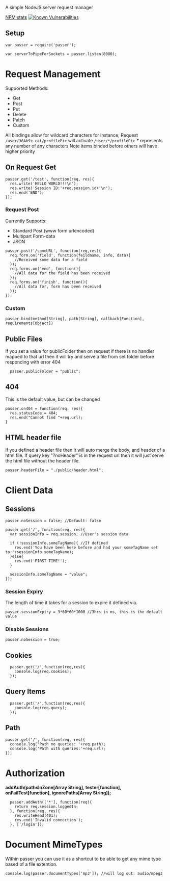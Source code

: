 A simple NodeJS server request manager

[NPM stats](https://nodei.co/npm/passer.png)
[![Known Vulnerabilities](https://snyk.io/test/npm/passer/badge.svg)](https://snyk.io/test/npm/passer)

## Setup
```
var passer = require('passer');

var serverToPipeForSockets = passer.listen(8080);
```



# Request Management

Supported Methods:
- Get
- Post
- Put
- Delete
- Patch
- Custom

All bindings allow for wildcard characters for instance;
Request ```/user/36Ab9z-cat/profilePic``` will activate ```/user/*/profilePic```
___*___ represents any number of any characters
Note items binded before others will have higher priority

## On Request Get
```
passer.get('/test', function(req, res){
  res.write('HELLO WORLD!!!\n');
  res.write('Session ID:'+req.session.id+'\n');
  res.end('END');
});
```

### Request Post
Currently Supports:
  - Standard Post (www form urlencoded)
  - Multipart Form-data
  - JSON
```
passer.post('/someURL', function(req,res){
  req.form.on('field', function(feildname, info, data){
    //Received some data for a field
  });
  req.forms.on('end', function(){
    //All data for the field has been received
  });
  req.forms.on('finish', function(){
    //All data for, form has been received
  });
});
```

### Custom
```
passer.bind(method[String], path[String], callback[Function], requirements[Object])
```

## Public Files
If you set a value for publicFolder then on request if there is no handler mapped
to that url then it will try and serve a file from set folder before responding with
error 404
```
  passer.publicFolder = "public";
```

## 404
This is the default value, but can be changed
```
passer.on404 = function(req, res){
  res.statusCode = 404;
  res.end("Cannot find "+req.url);
}
```

## HTML header file
If you defined a header file then it will auto merge the body, and header of a html file. If query key "?noHeader" is in the request url then it will just serve the html file without the header file.
```
passer.headerFile = "./public/header.html";
```




# Client Data

## Sessions
```
passer.noSession = false; //Default: false

passer.get('/', function(req, res){
  var sessionInfo = req.session; //User's session data

  if (!sessionInfo.someTagName){ //If defined
    res.end('You have been here before and had your someTagName set to:'+sessionInfo.someTagName);
  }else{
    res.end('FIRST TIME!');
  }

  sessionInfo.someTagName = "value";
});
```

### Session Expiry
The length of time it takes for a session to expire it defined via.
```
passer.sessionExpiry = 3*60*60*1000 //3hrs in ms, this is the default value
```

### Disable Sessions
```
passer.noSession = true;
```



## Cookies
```
  passer.get('/',function(req,res){
    console.log(req.cookies);
  });
```


## Query Items
```
  passer.get('/',function(req,res){
    console.log(req.query);
  });
```

## Path
```
passer.get('/', function(req, res){
  console.log('Path no queries: '+req.path);
  console.log('Path with queries:'+req.url);
});
```




# Authorization
__addAuth(pathsInZone[Array String], tester[function], onFailTest[function], ignorePaths[Array String]);__
```
  passer.addAuth(['*'], function(req){
    return req.session.loggedIn;
  }, function(req, res){
    res.writeHead(401);
    res.end('Invalid connection');
  }, ['/login']);
```




# Document MimeTypes
Within passer you can use it as a shortcut to be able to get any mime type based
of a file extention.
```
console.log(passer.documentTypes['mp3']); //will log out: audio/mpeg3
```
